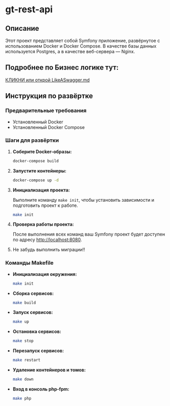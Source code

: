 # gt-rest-api

## Описание

Этот проект представляет собой Symfony приложение, развёрнутое с использованием Docker и Docker Compose. В качестве базы
данных используется Postgres, а в качестве веб-сервера — Nginx.

## Подробнее по Бизнес логике тут:
[КЛИКНИ или открой LikeASwagger.md](LikeASwagger.md)


## Инструкция по развёртке

### Предварительные требования

- Установленный Docker
- Установленный Docker Compose

### Шаги для развёртки

1. **Соберите Docker-образы:**

   ```sh
   docker-compose build
   ```

2. **Запустите контейнеры:**

   ```sh
   docker-compose up -d
   ```

3. **Инициализация проекта:**

   Выполните команду `make init`, чтобы установить зависимости и подготовить проект к работе.

   ```sh
   make init
   ```

4. **Проверка работы проекта:**

   После выполнения всех команд ваш Symfony проект будет доступен по
   адресу [http://localhost:8080](http://localhost:8080).

5. Не забудь выполнить миграции!!

### Команды Makefile

- **Инициализация окружения:**

  ```sh
  make init
  ```

- **Сборка сервисов:**

  ```sh
  make build
  ```

- **Запуск сервисов:**

  ```sh
  make up
  ```

- **Остановка сервисов:**

  ```sh
  make stop
  ```

- **Перезапуск сервисов:**

  ```sh
  make restart
  ```

- **Удаление контейнеров и томов:**

  ```sh
  make down
  ```

- **Вход в консоль php-fpm:**

  ```sh
  make php
  ```

